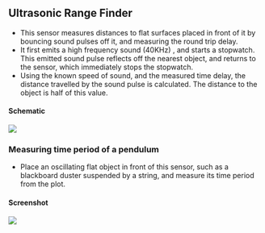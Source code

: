Ultrasonic Range Finder
---

* This sensor measures distances to flat surfaces placed in front of it by bouncing sound pulses off it, and measuring the round trip delay.
* It first emits a high frequency sound (40KHz) , and starts a stopwatch. This emitted sound pulse reflects off the nearest object, and returns to the sensor, which immediately stops the stopwatch.
* Using the known speed of sound, and the measured time delay, the distance travelled by the sound pulse is calculated. The distance to the object is half of this value.

#### Schematic

![](file:///android_asset/DOC_HTML/apps/images/schematics/HCSR04.svg@100%|auto)

### Measuring time period of a pendulum
* Place an oscillating flat object in front of this sensor, such as a blackboard duster suspended by a string, and measure its time period from the plot.

#### Screenshot

![](file:///android_asset/DOC_HTML/apps/images/screenshots/HCSR04.png@100%|auto)

